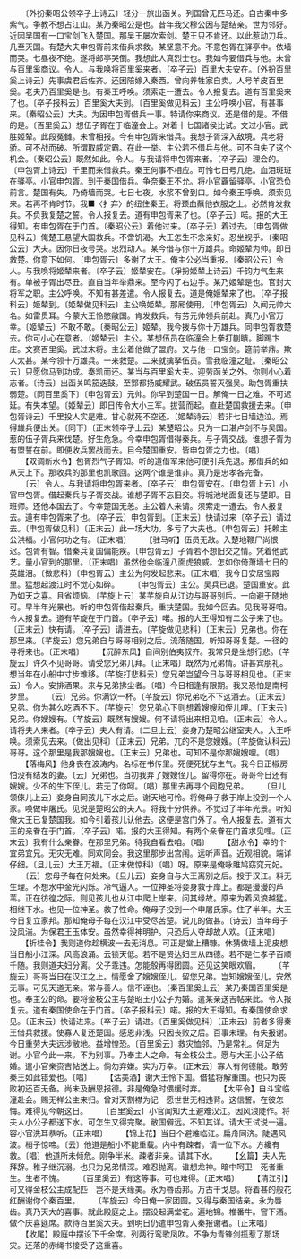 <!-- { "loadSidebar": true } -->
　　〔外扮秦昭公领卒子上诗云〕轻分一旅出函关。列国曾无匹马还。自古秦中多紫气。争教不想占江山。某乃秦昭公是也。昔年我父穆公因与楚结亲。世为邻好。近因吴国有一口宝剑飞入楚国。那吴王屡次索剑。楚王只不肯还。以此惹动刀兵。几至灭国。有楚大夫申包胥前来借兵求救。某坚意不允。不意包胥在驿亭中。依墙而哭。七昼夜不绝。遂将邮亭哭倒。我想此人真烈士也。我如今要借兵与他。未曾与百里奚商议。令人。与我唤将百里奚来者。〔卒子云〕百里大夫安在。〔外扮百里奚上诗云〕先事虞君后佐齐。还因陪嫁入秦西。曾向养牲家自卖。人号羊皮百里奚。老夫乃百里奚是也。有秦王呼唤。须索走一遭去。令人报复去。道有百里奚来了也。〔卒子报科云〕百里奚大夫到。〔百里奚做见科云〕主公呼唤小官。有甚事来。〔秦昭公云〕大夫。为因申包胥借兵一事。特请你来商议。还是借的是。不借的是。〔百里奚云〕想伍子胥在于临潼会上。对着十七国诸侯比试。文过小官。武胜姬辇。此段冤雠。未曾相报。今有申包胥来借兵。我想子胥深入敌境。兵老将骄。可不战而破。所谓取威定霸。在此一举。主公若不借兵与他。可不自失了这个机会。〔秦昭公云〕既然如此。令人。与我请将申包胥来者。〔卒子云〕理会的。〔申包胥上诗云〕千里而来借救兵。秦王何事不相应。可怜七日号几绝。血泪斑斑在驿亭。小官申包胥。到于秦国借兵。争奈秦王不允。将小官覊留驿亭。小官恐负前言。楚国有失。乃倚墙而哭。七日七夜。水浆不曾到口。如今秦王呼唤。须索见来。若再不肯时节。我■〈扌弃〉的纽住秦王。将颈血蘸他衣服之上。必然肯发救兵。不负我复楚之誓。令人报复去。道有申包胥来了也。〔卒子云〕喏。报的大王得知。有申包胥在于门首。〔秦昭公云〕着他过来。〔卒子云〕着过去。〔申包胥做见科云〕俺楚王悬望大国救兵。不啻饥渴。大王怎生不念亲好。忍坐视乎。〔秦昭公云〕大夫。因你日夜号哭。忠烈动人。某今借与你十万雄兵。命姬辇为帅。即日救楚。你意下如何。〔申包胥云〕多谢了大王。俺主公必当重报。〔秦昭公云〕令人。与我唤将姬辇来者。〔卒子云〕姬辇安在。〔凈扮姬辇上诗云〕千钧力气生来有。单被子胥出尽丑。直自当年举鼎来。至今闪了右边手。某乃姬辇是也。官封大将军之职。主公呼唤。不知有甚差遣。令人报复去。道是俺姬辇来了也。〔卒子报科云〕姬辇到。〔姬辇做见科云〕主公唤姬辇。那厢使用。〔申包胥云〕久闻元帅大名。如雷贯耳。今蒙大王怜愍敝国。肯发救兵。有劳元帅领兵前赴。真乃小官万幸。〔姬辇云〕不敢不敢。〔秦昭公云〕姬辇。我今拨与你十万雄兵。同申包胥救楚去。你可小心在意者。〔姬辇云〕主公。某想伍员在临潼会上拳打蒯瞶。脚踢卞庄。文赛百里奚。武过末将。主公着他做了盟府。又与他一口宝剑。筵前举鼎。欺人太甚。某今领十万雄兵。一来救楚。二来就擒拏伍员。雪我临潼之耻。〔秦昭公云〕只愿你马到功成。奏凯而还。某当与百里奚大夫。迎劳函关之外。你则小心着志者。〔诗云〕出函关鸣笳迭鼓。至郢都扬威耀武。破伍员誓灭强吴。助包胥重扶弱楚。〔同百里奚下〕〔申包胥云〕元帅。你早到楚国一日。解俺一日之难。不可迟延。有失本望。〔姬辇云〕即日传令大小三军。拔营而起。直赴楚国救援去来。〔申包胥诗云〕千里投人实是难。甘心就死不空还。〔姬辇诗云〕若非七日墙边泣。焉得雄兵便出关。〔同下〕〔正末领卒子上云〕某楚昭公。只为一口湛卢剑不与吴国。惹的伍子胥兵来伐楚。好生危急。今幸申包胥借得秦兵。与子胥交战。谁想子胥为有盟誓在前。即便收兵罢战而去。目今楚国重安。皆申包胥之力也。〔唱〕
　　【双调新水令】包胥烈气子胥知。听的道借军来他可便引兵先退。那借兵的如从天上下。那收兵的那里也凯歌回。这两个谁是谁非。真乃是忠孝各完备。
　　〔云〕令人。与我请将申包胥来者。〔卒子云〕申包胥安在。〔申包胥上云〕小官申包胥。借起秦兵与子胥交战。谁想子胥不忘旧交。将城池地面复还与楚即。日班师。还他本国去了。今幸楚国无恙。主公着人来请。须索走一遭去。令人报复去。道有申包胥来了也。〔卒子云〕申包胥到。〔正末云〕快请过来〔卒子云〕请过去。〔申包胥做见科〕〔正末云〕此一场大功。多亏了大夫也。〔申包胥云〕托赖主公洪福。小官何功之有。〔正末唱〕
　　【驻马听】伍员无敌。入楚地鞭尸尚恨迟。包胥有智。借秦兵复国偏能疾。〔申包胥云〕子胥若不想旧交之情。凭着他武艺。量小官到的那里。〔正末唱〕虽然他会临潼八面虎狼威。怎如你倚萧墙七日的英雄泪。〔做悲科〕〔申包胥云〕主公为何发起悲来。〔正末唱〕我今日安居宝殿里。猛想起渡江时不觉心如碎。
　　〔申包胥云〕主公。吴兵已退。楚国重安。此乃如天之喜。且省烦恼。〔芊旋上云〕某芊旋自从江边与哥哥别后。一向避于随地可。早半年光景也。听的申包胥借起秦兵。重扶楚国。我如今回去。见我哥哥咱。令人报复去。道有芊旋在于门首。〔卒子云〕喏。报的大王得知有二公子来了也。〔正末云〕快有请。〔卒子云〕请进去。〔芊旋做见悲科〕〔正末云〕兄弟也。你在那里来。〔芊旋云〕您兄弟自与哥哥相别之后。流落随国。听知哥哥复楚。一径的寻将来也。〔正末唱〕
　　【沉醉东风】自间别伯夷叔齐。我常只是坐想行悲。〔芊旋云〕许久不见哥哥。请受您兄弟几拜。〔正末唱〕既然为兄弟情。讲甚宾朋礼。想当年在小船中寸步难移。〔芊旋打悲科云〕您兄弟岂望今日与哥哥相见也。〔正末云〕令人。安排酒果。来与兄弟拂尘者。〔唱〕今日相逢有限期。我又恐怕是南柯梦里。
　　〔云〕兄弟。你满饮一杯。〔芊旋云〕你兄弟吃不下这酒去。〔正末云〕兄弟。你为甚么吃酒不下。〔芊旋云〕您兄弟心下则想着嫂嫂和侄儿哩。〔正末云〕兄弟。你嫂嫂有。〔芊旋云〕既然有嫂嫂。何不请将出来相见咱。〔正末云〕令人。请将夫人来者。〔卒子云〕夫人有请。〔二旦上云〕妾身乃楚昭公继室夫人。大王呼唤。须索见去来。〔做出见科〕〔正末云〕兄弟。兀的不是您嫂嫂。〔芊旋做认科云〕哥哥。这个那里是我那嫂嫂也。〔正末云〕兄弟也。可知不是你那嫂嫂哩。〔唱〕
　　【落梅风】他身丧在波涛内。名标在书传里。死便死犹存生气。我今日正椒房怕没有结发的妻。〔云〕兄弟也。当初我弃了嫂嫂侄儿。留得你在。哥哥今日还有嫂嫂。少不的生下侄儿。若无了你呵。〔唱〕那里去再寻个同胞兄弟。
　　〔旦儿领倈儿上云〕妾身自同孩儿下水之后。谢天地可怜。将俺母子救于岸上投到一个人家。唤做申屠氏。见说是楚昭公的夫人。将我十分供养。不觉过了半年光景。听知俺大王已复楚国我。如今引着孩儿认他去。这便是宫门外了。令人报复去。道有大王的亲眷在于门首。〔卒子云〕喏。报的大王得知。有两个亲眷在门首求见哩。〔正末云〕我有什么亲眷。在那里兄弟。待我自看去咱。〔唱〕
　　【甜水令】幸的个宜弟宜兄。无灾无难。同欢同会。我这里那步出宫闱。远听声音。近观相貌。端详仔细。〔旦儿云〕大王万福。〔正末做惊科〕〔唱〕呀。原来是俺咏雎鸠窈窕元妃。
　　〔云〕您母子每在何处来。〔旦儿云〕妾身自与大王离别之后。投于汉江。料无生理。不想水中金光闪烁。冷气逼人。一位神圣将妾身救于岸上。都是漫漫的芦苇。正在彷徨之际。则见孩儿也从江中爬上岸来。问其缘故。原来为着风浪越猛。相继下水。也见一位神圣。救了性命。俺母子投到一个申屠氏家。住了半年。大王今日复立家邦。那知俺母子每在汉江中受尽苦楚。说兀的做甚。〔诗云〕当年母子没风湍。为保君王玉体安。虽然幸得神明护。只恐后人夺却故人欢。〔正末唱〕
　　【折桂令】我则道你趁横波一去无消息。可正是堂上糟糠。休猜做墙上泥皮想当日船小江深。风高浪涌。云锁天低。若不是贤达妇三从四德。若不是仁孝子百顺千随。我则道夫妇分离。父子乖违。怎能彀再得团圆。还见这笑眼欢眉。
　　〔芊旋云〕哥哥当日在汉江之上。情愿舍了嫂嫂侄儿。留您兄弟。岂知嫂嫂侄儿。安然无事。可见天道无亲。常与善人。信不诬也。〔秦百里奚上云〕某乃秦国百里奚是也。奉主公的命。要将金枝公主与楚昭王小公子为婚。遣某亲送吉帖来此。令人报复去。道有秦国使命在于门首。〔卒子报科云〕喏。报的大王得知。有秦国使命求见。〔正末云〕快请进来。〔卒子云〕请进。〔百里奚做见科〕〔正末云〕前者多得秦王借兵救援。使寡人复还楚国。感恩非浅。只因丧败之后。百事未理。有失报谢。今日重劳大夫远涉敝地。益增惶恐。〔百里奚云〕救灾恤邻。乃是常礼。何足为谢。小官今此一来。不为别事。乃奉主人之命。有金枝公主。愿与大王小公子结婚。遣小官亲赍吉帖送上。倘勿弃嫌。实为万幸。〔正末云〕寡人有何德能。敢劳秦王如此错爱也。〔唱〕
　　【沽美酒】谢大王怜下国。借猛将解重围。也只为丧败初还百无备。尚未及酬恩报德。非是俺急时偎缓时弃。
　　【太平令】自斗宝临潼赴会。赐无祥公主来归。曾对天割襟为记　愿世世无相违背。这信誓。在彼怎悔。难得见今朝这日。
　　〔百里奚云〕小官闻知大王避难汉江。因风浪陡作。将夫人小公子都送下水。可怎生又得完聚。敝国僻远。不知其详。请大王试说一遍。容小官洗耳恭听。〔正末唱〕
　　【锦上花】当日个避难临江。扁舟同济。陡遇风波。梢子惊啼。〔云〕他道是船小不能重载。内中有疎者。请一位下水。方纔有救。〔唱〕他道所未倾危。刚争半米。疎者非亲。请其下水。
　　【幺篇】夫人先拜辞。稚子继沉溺。也只为兄弟情深。难忍抛离。谁想龙神。暗中呵卫　死者重生。生者不愧。
　　〔百里奚云〕有这等事。可也难得。〔正末唱〕
　　【清江引】可又得金枝公主成配匹　岂不是天缘美。永为唇齿邦。万古干戈息。将着甚的般花红酬谢你个秦百里。
　　〔芊旋云〕今日俺一家团圆。又得与秦国结亲。永为唇齿。真乃天大的喜事。就此殿庭之上。摆设起满堂花。遍地锦。椎番牛。窨下酒。做个庆喜筵席。款待百里奚大夫。到明日仍遣申包胥入秦报谢者。〔正末唱〕
　　【收尾】殿庭中摆设下千金席。列两行鸾歌凤吹。不争为青锋剑揽惹了那场灾。还落的赤绳书接受了这重喜。
